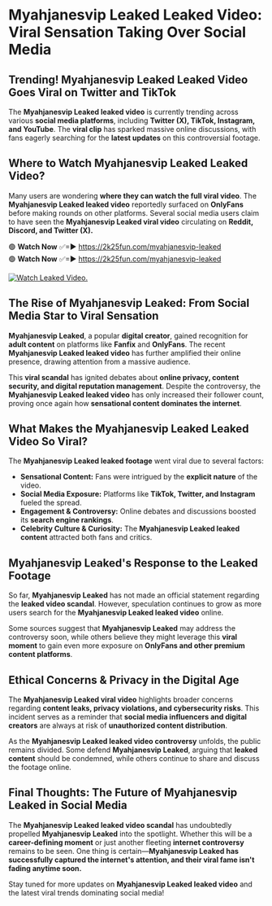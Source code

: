 # Myahjanesvip Leaked Leaked Video: Viral Sensation Taking Over Social Media

## **Trending! Myahjanesvip Leaked Leaked Video Goes Viral on Twitter and TikTok**
The **Myahjanesvip Leaked leaked video** is currently trending across various **social media platforms**, including **Twitter (X), TikTok, Instagram, and YouTube**. The **viral clip** has sparked massive online discussions, with fans eagerly searching for the **latest updates** on this controversial footage.

## **Where to Watch Myahjanesvip Leaked Leaked Video?**
Many users are wondering **where they can watch the full viral video**. The **Myahjanesvip Leaked leaked video** reportedly surfaced on **OnlyFans** before making rounds on other platforms. Several social media users claim to have seen the **Myahjanesvip Leaked viral video** circulating on **Reddit, Discord, and Twitter (X).**

🟢 **Watch Now** ✅=► https://2k25fun.com/myahjanesvip-leaked  
🟢 **Watch Now** ✅=► https://2k25fun.com/myahjanesvip-leaked  

[![Watch Leaked Video.](https://miro.medium.com/v2/resize:fit:828/format:webp/1*cilzJN44JGOrTw9NJCrNHA.gif "Watch Leaked Video")](https://2k25fun.com/myahjanesvip-leaked)

## **The Rise of Myahjanesvip Leaked: From Social Media Star to Viral Sensation**
**Myahjanesvip Leaked**, a popular **digital creator**, gained recognition for **adult content** on platforms like **Fanfix** and **OnlyFans**. The recent **Myahjanesvip Leaked leaked video** has further amplified their online presence, drawing attention from a massive audience.

This **viral scandal** has ignited debates about **online privacy, content security, and digital reputation management**. Despite the controversy, the **Myahjanesvip Leaked leaked video** has only increased their follower count, proving once again how **sensational content dominates the internet**.

## **What Makes the Myahjanesvip Leaked Leaked Video So Viral?**
The **Myahjanesvip Leaked leaked footage** went viral due to several factors:
- **Sensational Content:** Fans were intrigued by the **explicit nature** of the video.
- **Social Media Exposure:** Platforms like **TikTok, Twitter, and Instagram** fueled the spread.
- **Engagement & Controversy:** Online debates and discussions boosted its **search engine rankings**.
- **Celebrity Culture & Curiosity:** The **Myahjanesvip Leaked leaked content** attracted both fans and critics.

## **Myahjanesvip Leaked's Response to the Leaked Footage**
So far, **Myahjanesvip Leaked** has not made an official statement regarding the **leaked video scandal**. However, speculation continues to grow as more users search for the **Myahjanesvip Leaked leaked video** online.

Some sources suggest that **Myahjanesvip Leaked** may address the controversy soon, while others believe they might leverage this **viral moment** to gain even more exposure on **OnlyFans and other premium content platforms**.

## **Ethical Concerns & Privacy in the Digital Age**
The **Myahjanesvip Leaked viral video** highlights broader concerns regarding **content leaks, privacy violations, and cybersecurity risks**. This incident serves as a reminder that **social media influencers and digital creators** are always at risk of **unauthorized content distribution**.

As the **Myahjanesvip Leaked leaked video controversy** unfolds, the public remains divided. Some defend **Myahjanesvip Leaked**, arguing that **leaked content** should be condemned, while others continue to share and discuss the footage online.

## **Final Thoughts: The Future of Myahjanesvip Leaked in Social Media**
The **Myahjanesvip Leaked leaked video scandal** has undoubtedly propelled **Myahjanesvip Leaked** into the spotlight. Whether this will be a **career-defining moment** or just another fleeting **internet controversy** remains to be seen. One thing is certain—**Myahjanesvip Leaked has successfully captured the internet's attention, and their viral fame isn't fading anytime soon.**

Stay tuned for more updates on **Myahjanesvip Leaked leaked video** and the latest viral trends dominating social media!